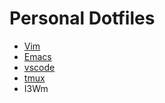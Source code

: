 # Personal Dotfiles
* [Vim](https://github.com/amirrezaask/dotfiles/tree/master/vim)
* [Emacs](https://github.com/amirrezaask/dotfiles/tree/master/emacs)
* [vscode](https://github.com/amirrezaask/dotfiles/tree/master/vscode)
* [tmux](https://github.com/amirrezaask/dotfiles/tree/master/tmux)
* I3Wm
